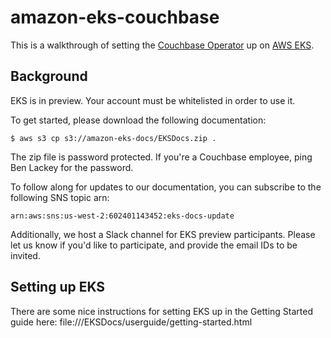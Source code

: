 # amazon-eks-couchbase

This is a walkthrough of setting the [Couchbase Operator](https://blog.couchbase.com/introducing-couchbase-operator/) up on [AWS EKS](https://aws.amazon.com/eks/).  

## Background

EKS is in preview.  Your account must be whitelisted in order to use it.

To get started, please download the following documentation:

    $ aws s3 cp s3://amazon-eks-docs/EKSDocs.zip .

The zip file is password protected.  If you're a Couchbase employee, ping Ben Lackey for the password.

To follow along for updates to our documentation, you can subscribe to the following SNS topic arn:

    ​arn:aws:sns:us-west-2:602401143452:eks-docs-update

Additionally, we host a Slack channel for EKS preview participants. Please let us know if you'd like to participate, and provide the email IDs to be invited.

## Setting up EKS

There are some nice instructions for setting EKS up in the Getting Started guide here:
file:///EKSDocs/userguide/getting-started.html
